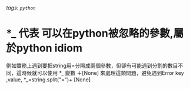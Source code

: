 ###### tags: `python`
# *_ 代表 可以在python被忽略的參數,屬於python idiom
例如實務上遇到要把string用=分隔成兩個參數，但卻有可能遇到分割的數目不同，這時候就可以使用 *_ 變數 ＋[None] 來處理這類問題，避免遇到Error
 key ,value, *_=string.split("=")+ [None]